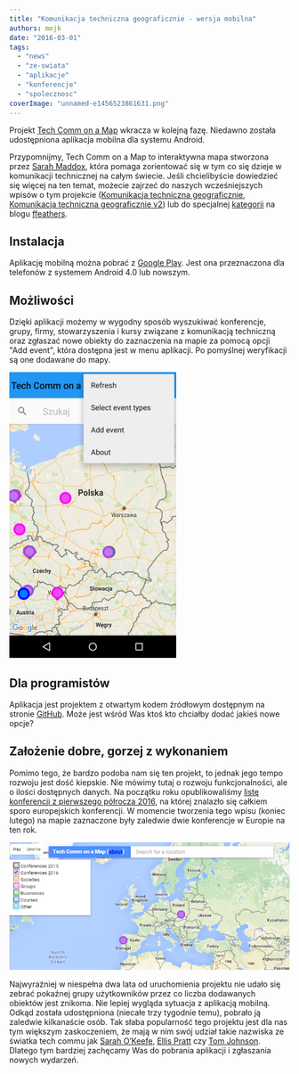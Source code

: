 ```yaml
---
title: "Komunikacja techniczna geograficznie - wersja mobilna"
authors: mojk
date: "2016-03-01"
tags:
  - "news"
  - "ze-swiata"
  - "aplikacje"
  - "konferencje"
  - "spolecznosc"
coverImage: "unnamed-e1456523861631.png"
---
```


Projekt [Tech Comm on a Map](http://sarahmaddox.github.io/techcomm-map/) wkracza
w kolejną fazę. Niedawno została udostępniona aplikacja mobilna dla systemu
Android.

Przypomnijmy, Tech Comm on a Map to interaktywna mapa stworzona przez
[Sarah Maddox](http://www.linkedin.com/in/sarahmaddox), która pomaga zorientować
się w tym co się dzieje w komunikacji technicznej na całym świecie. Jeśli
chcielibyście dowiedzieć się więcej na ten temat, możecie zajrzeć do naszych
wcześniejszych wpisów o tym projekcie
([Komunikacja techniczna geograficznie](http://techwriter.pl/komunikacja-techniczna-geograficznie/),
[Komunikacja techniczna geograficznie v2](http://techwriter.pl/komunikacja-techniczna-geograficznie-v2/))
lub do specjalnej
[kategorii](https://ffeathers.wordpress.com/tech-comm-on-a-map/) na blogu
[ffeathers](https://ffeathers.wordpress.com/).

## Instalacja

Aplikację mobilną można pobrać z
[Google Play](https://play.google.com/store/apps/details?id=com.techcomm.map.mobile&utm_source=global_co&utm_medium=prtnr&utm_content=Mar2515&utm_campaign=PartBadge&pcampaignid=MKT-Other-global-all-co-prtnr-py-PartBadge-Mar2515-1).
Jest ona przeznaczona dla telefonów z systemem Android 4.0 lub nowszym.

## Możliwości

Dzięki aplikacji możemy w wygodny sposób wyszukiwać konferencje, grupy, firmy,
stowarzyszenia i kursy związane z komunikacją techniczną oraz zgłaszać nowe
obiekty do zaznaczenia na mapie za pomocą opcji "Add event", która dostępna jest
w menu aplikacji. Po pomyślnej weryfikacji są one dodawane do mapy.

[![techcommonamapapp](images/techcommonamapapp-e1456521551892.png)](http://techwriter.pl/wp-content/uploads/2016/02/techcommonamapapp-e1456521551892.png)

## Dla programistów

Aplikacja jest projektem z otwartym kodem źródłowym dostępnym na stronie
[GitHub](https://github.com/sarahmaddox/techcomm-map-android). Może jest wśród
Was ktoś kto chciałby dodać jakieś nowe opcje?

## Założenie dobre, gorzej z wykonaniem

Pomimo tego, że bardzo podoba nam się ten projekt, to jednak jego tempo rozwoju
jest dość kiepskie. Nie mówimy tutaj o rozwoju funkcjonalności, ale o ilości
dostępnych danych. Na początku roku opublikowaliśmy
[listę konferencji z pierwszego półrocza 2016](http://techwriter.pl/konferencje-2016-pierwsze-polrocze/),
na której znalazło się całkiem sporo europejskich konferencji. W momencie
tworzenia tego wpisu (koniec lutego) na mapie zaznaczone były zaledwie dwie
konferencje w Europie na ten rok.

[![conferences2016onamap](images/conferences2016onamap.png)](http://techwriter.pl/wp-content/uploads/2016/02/conferences2016onamap.png)

Najwyraźniej w niespełna dwa lata od uruchomienia projektu nie udało się zebrać
pokaźnej grupy użytkowników przez co liczba dodawanych obiektów jest znikoma.
Nie lepiej wygląda sytuacja z aplikacją mobilną. Odkąd została udostępniona
(niecałe trzy tygodnie temu), pobrało ją zaledwie kilkanaście osób. Tak słaba
popularność tego projektu jest dla nas tym większym zaskoczeniem, że mają w nim
swój udział takie nazwiska ze światka tech commu jak
[Sarah O’Keefe](http://www.scriptorium.com/about/sarah-okeefe/),
[Ellis Pratt](http://www.cherryleaf.com/blog/author/ellis/) czy
[Tom Johnson](http://idratherbewriting.com/aboutme/). Dlatego tym bardziej
zachęcamy Was do pobrania aplikacji i zgłaszania nowych wydarzeń.
